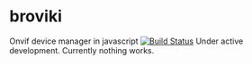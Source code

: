 # broviki
Onvif device manager in javascript
[![Build Status](https://travis-ci.org/agsh/broviki.png)](https://travis-ci.org/agsh/broviki)
Under active development. Currently nothing works.
